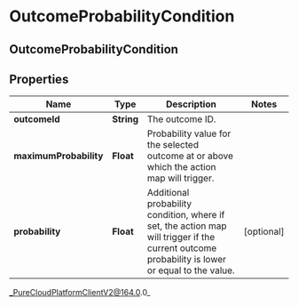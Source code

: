 # OutcomeProbabilityCondition

## OutcomeProbabilityCondition

## Properties

|Name | Type | Description | Notes|
|------------ | ------------- | ------------- | -------------|
| **outcomeId** | **String** | The outcome ID. | |
| **maximumProbability** | **Float** | Probability value for the selected outcome at or above which the action map will trigger. | |
| **probability** | **Float** | Additional probability condition, where if set, the action map will trigger if the current outcome probability is lower or equal to the value. | [optional] |



_PureCloudPlatformClientV2@164.0.0_
